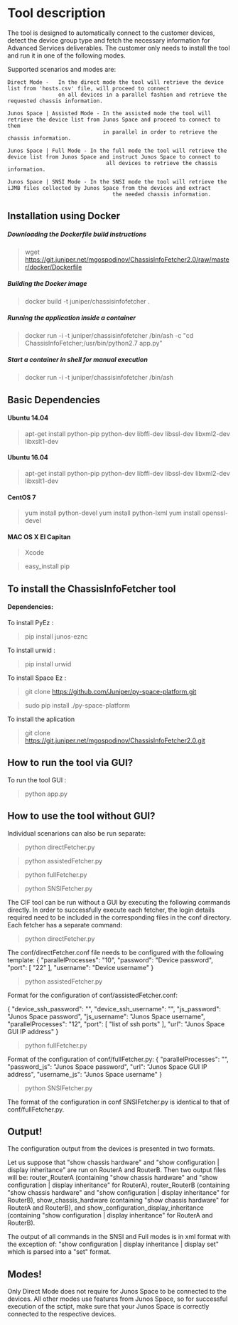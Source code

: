 # Tool description

The tool is designed to automatically connect to the customer devices, detect the device group type and fetch the necessary information for Advanced Services deliverables. The customer only needs to install the tool and run it in one of the following modes. 


Supported scenarios and modes are:
    
    Direct Mode -   In the direct mode the tool will retrieve the device list from 'hosts.csv' file, will proceed to connect 
                    on all devices in a parallel fashion and retrieve the requested chassis information.
    
    Junos Space | Assisted Mode - In the assisted mode the tool will retrieve the device list from Junos Space and proceed to connect to them 
                                  in parallel in order to retrieve the chassis information.
    
    Junos Space | Full Mode - In the full mode the tool will retrieve the device list from Junos Space and instruct Junos Space to connect to 
                                   all devices to retrieve the chassis information.

    Junos Space | SNSI Mode - In the SNSI mode the tool will retrieve the iJMB files collected by Junos Space from the devices and extract 
                                     the needed chassis information.

## Installation using Docker

##### Downloading the Dockerfile build instructions
>wget https://git.juniper.net/mgospodinov/ChassisInfoFetcher2.0/raw/master/docker/Dockerfile

##### Building the Docker image
>docker build -t juniper/chassisinfofetcher .

##### Running the application inside a container
>docker run -i -t juniper/chassisinfofetcher  /bin/ash -c "cd ChassisInfoFetcher;/usr/bin/python2.7 app.py"

##### Start a container in shell for manual execution
>docker run -i -t juniper/chassisinfofetcher  /bin/ash 

## Basic Dependencies

#### Ubuntu 14.04

>apt-get install python-pip python-dev libffi-dev libssl-dev libxml2-dev libxslt1-dev

#### Ubuntu 16.04
 
>apt-get install python-pip python-dev libffi-dev libssl-dev libxml2-dev libxslt1-dev

#### CentOS 7

>yum install python-devel
>yum install python-lxml
>yum install openssl-devel

#### MAC OS X El Capitan

>Xcode

>easy_install pip

## To install the ChassisInfoFetcher tool
 
#### Dependencies:
  
  To install PyEz : 
> pip install junos-eznc
  
  To install urwid :
> pip install urwid
  
  To install Space Ez :    
> git clone https://github.com/Juniper/py-space-platform.git

> sudo pip install ./py-space-platform

  To install the aplication
 > git clone https://git.juniper.net/mgospodinov/ChassisInfoFetcher2.0.git 
    

## How to run the tool via GUI?

To run the tool GUI :
   > python app.py
   
## How to use the tool without GUI?

Individual scenarions can also be run separate:
   
   > python directFetcher.py
   
   > python assistedFetcher.py
   
   > python fullFetcher.py
   
   > python SNSIFetcher.py
   
The CIF tool can be run without a GUI by executing the following commands directly. In order to successfully execute each fetcher, the login details required need to be included in the corresponding files in the conf directory. Each fetcher has a separate command: 

   > python directFetcher.py

The conf/directFetcher.conf file needs to be configured with the following template:
{
    "parallelProcesses": "10",
    "password": "Device password",
    "port": [
        "22"
    ],
    "username": "Device username"
}
   > python assistedFetcher.py

Format for the configuration of conf/assistedFetcher.conf:

{
    "device_ssh_password": "",
    "device_ssh_username": "",
    "js_password": "Junos Space password",
    "js_username": "Junos Space username",
    "parallelProcesses": "12",
    "port": [
        "list of ssh ports"
    ],
    "url": "Junos Space GUI IP address"
}

   > python fullFetcher.py

Format of the configuration of conf/fullFetcher.py:
{
    "parallelProcesses": "",
    "password_js": "Junos Space password",
    "url": "Junos Space GUI IP address",
    "username_js": "Junos Space username"
}


   > python SNSIFetcher.py

The format of the configuration in conf SNSIFetcher.py is identical to that of conf/fullFetcher.py.

## Output!

The configuration output from the devices is presented in two formats. 

Let us suppose that "show chassis hardware" and "show configuration | display inheritance" are run on RouterA and RouterB. Then two output files will be: router_RouterA (containing "show chassis hardware" and "show configuration | display inheritance" for RouterA), router_RouterB (containing "show chassis hardware" and "show configuration | display inheritance" for RouterB), show_chassis_hardware (containing "show chassis hardware" for RouterA and RouterB), and show_configuration_display_inheritance (containing "show configuration | display inheritance" for RouterA and RouterB).

The output of all commands in the SNSI and Full modes is in xml format with the exception of: "show configuration | display inheritance | display set" which is parsed into a "set" format. 


## Modes!

Only Direct Mode does not require for Junos Space to be connected to the devices. All other modes use features from Junos Space, so for successful execution of the sctipt, make sure that your Junos Space is correctly connected to the respective devices.




    
    
    
